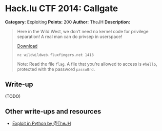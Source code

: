 # Hack.lu CTF 2014: Callgate

**Category:** Exploiting
**Points:** 200
**Author:** TheJH
**Description:**

> Here in the Wild West, we don’t need no kernel code for privilege separation! A real man can do privsep in userspace!
>
> [Download](callgate_67eeae9035af9e1ce66a973a7d8184fd)
>
> `nc wildwildweb.fluxfingers.net 1413`
>
> Note: Read the file `flag`. A file that you’re allowed to access is `#hello`, protected with the password `passw0rd`.

## Write-up

(TODO)

## Other write-ups and resources

* [Exploit in Python by @TheJH](thejh_exploit.py)
